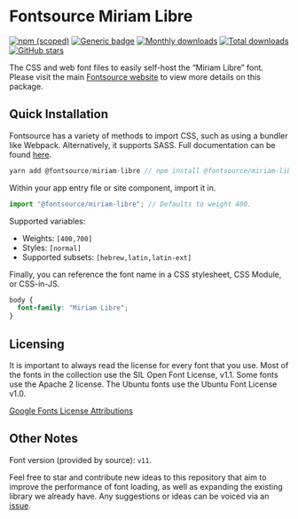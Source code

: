 # Fontsource Miriam Libre

[![npm (scoped)](https://img.shields.io/npm/v/@fontsource/miriam-libre?color=brightgreen)](https://www.npmjs.com/package/@fontsource/miriam-libre) [![Generic badge](https://img.shields.io/badge/fontsource-passing-brightgreen)](https://github.com/fontsource/fontsource) [![Monthly downloads](https://badgen.net/npm/dm/@fontsource/miriam-libre)](https://github.com/fontsource/fontsource) [![Total downloads](https://badgen.net/npm/dt/@fontsource/miriam-libre)](https://github.com/fontsource/fontsource) [![GitHub stars](https://img.shields.io/github/stars/fontsource/fontsource.svg?style=social&label=Star)](https://github.com/fontsource/fontsource/stargazers)

The CSS and web font files to easily self-host the “Miriam Libre” font. Please visit the main [Fontsource website](https://fontsource.org/fonts/miriam-libre) to view more details on this package.

## Quick Installation

Fontsource has a variety of methods to import CSS, such as using a bundler like Webpack. Alternatively, it supports SASS. Full documentation can be found [here](https://fontsource.org/docs/introduction).

```javascript
yarn add @fontsource/miriam-libre // npm install @fontsource/miriam-libre
```

Within your app entry file or site component, import it in.

```javascript
import "@fontsource/miriam-libre"; // Defaults to weight 400.
```

Supported variables:

- Weights: `[400,700]`
- Styles: `[normal]`
- Supported subsets: `[hebrew,latin,latin-ext]`

Finally, you can reference the font name in a CSS stylesheet, CSS Module, or CSS-in-JS.

```css
body {
  font-family: "Miriam Libre";
}
```

## Licensing

It is important to always read the license for every font that you use.
Most of the fonts in the collection use the SIL Open Font License, v1.1. Some fonts use the Apache 2 license. The Ubuntu fonts use the Ubuntu Font License v1.0.

[Google Fonts License Attributions](https://fonts.google.com/attribution)

## Other Notes

Font version (provided by source): `v11`.

Feel free to star and contribute new ideas to this repository that aim to improve the performance of font loading, as well as expanding the existing library we already have. Any suggestions or ideas can be voiced via an [issue](https://github.com/fontsource/fontsource/issues).
